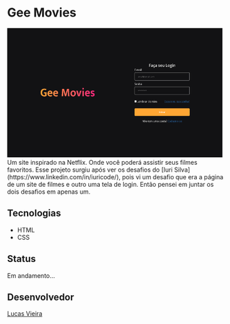 # Gee Movies
  <img src="images/gee-movies.png" width="500px" height="300px" />
  Um site inspirado na Netflix. Onde você poderá assistir seus filmes favoritos. Esse projeto surgiu após ver os desafios do
  [Iuri Silva](https://www.linkedin.com/in/iuricode/), pois vi um desafio que era a página de um site de filmes e
  outro uma tela de login. Então pensei em juntar os dois desafios em apenas um.

## Tecnologias
  * HTML
  * CSS

## Status
  Em andamento...

## Desenvolvedor
  [Lucas Vieira](https://www.linkedin.com/in/lucas-vieira-dev/)
